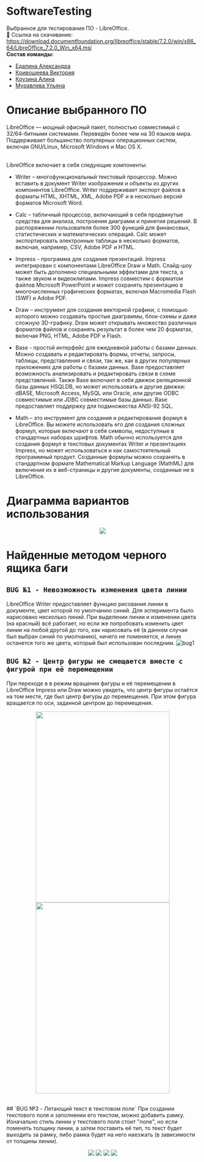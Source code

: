 # SoftwareTesting
Выбранное для тестирования ПО - LibreOffice.  <br>
📁 Ссылка на скачивание: https://download.documentfoundation.org/libreoffice/stable/7.2.0/win/x86_64/LibreOffice_7.2.0_Win_x64.msi <br>
**Состав команды:**
* [Едапина Александра](https://github.com/Saaanyyyaa)
* [Кривошеева Виктория](https://github.com/vkkrvshv)
* [Крузина Алина](https://github.com/Alliion)
* [Муравлева Ульяна](https://github.com/uulyanamuur)

# Описание выбранного ПО 
LibreOffice — мощный офисный пакет, полностью совместимый с 32/64-битными системами. Переведён более чем на 30 языков мира. Поддерживает большинство популярных операционных систем, включая GNU/Linux, Microsoft Windows и Mac OS X. <br><br>

LibreOffice включает в себя следующие компоненты:
* Writer – многофункциональный текстовый процессор. Можно вставить в документ Writer изображения и объекты из других компонентов LibreOffice. Writer поддерживает экспорт файлов в форматы HTML, XHTML, XML, Adobe PDF и в несколько версий форматов Microsoft Word.
* Calc – табличный процессор, включающий в себя продвинутые средства для анализа, построения диаграмм и принятия решений. В распоряжении пользователя более 300 функций для финансовых, статистических и математических операций. Calc может экспортировать электронные таблицы в несколько форматов, включая, например, CSV, Adobe PDF и HTML.

* Impress - программа для создания презентаций. Impress интегрирован с компонентами LibreOffice Draw и Math. Слайд-шоу может быть дополнено специальными эффектами для текста, а также звуком и видеоклипами. Impress совместим с форматом файлов Microsoft PowerPoint и может сохранять презентацию в многочисленных графических форматах, включая Macromedia Flash (SWF) и Adobe PDF.

* Draw – инструмент для создания векторной графики, с помощью которого можно создавать простыe диаграммы, блок-схемы и даже сложную 3D-графику. Draw может открывать множество различных форматов файлов и сохранять результат в более чем 20 форматах, включая PNG, HTML, Adobe PDF и Flash.

* Base - простой интерфейс для ежедневной работы с базами данных. Можно создавать и редактировать формы, отчеты, запросы, таблицы, представления и связи, так же, как в других популярных приложениях для работы с базами данных. Base предоставляет возможность анализировать и редактировать связи в схеме представлений. Также Base включает в себя движок реляционной базы данных HSQLDB, но может использовать и другие движки: dBASE, Microsoft Access, MySQL или Oracle, или другие ODBC совместимые или JDBC совместимые базы данных. Base предоставляет поддержку для подмножества ANSI-92 SQL.

* Math – это инструмент для создания и редактирования формул в LibreOffice. Вы можете использовать его для создания сложных формул, которые включают в себя символы, недоступные в стандартных наборах шрифтов. Math обычно используется для создания формул в текстовых документах Writer и презентациях Impress, но может использоваться и как самостоятельный программный продукт. Созданные формулы можно сохранять в стандартном формате Mathematical Markup Language (MathML) для включения их в веб-страницы и другие документы, созданные не в LibreOffice.

# Диаграмма вариантов использования
<p align="center">
<img src="https://sun9-39.userapi.com/impg/gUzHVWxbLOnri_KnoxjHUNbN2p5ANUAvqxsCag/dP1cm7OxRnk.jpg?size=572x424&quality=96&sign=0cffa045c860ed46f74642f234a1aa8f&type=album">
</p>

# Найденные методом черного ящика баги
## `BUG №1 - Невозможность изменения цвета линии`
LibreOffice Writer предоставляет функцию рисования линии в документе, цвет которой по умолчанию синий. Для эсперимента было нарисовано несколько линий. При выделении линии и изменении цвета (на красный) всё работает, но если же попробовать изменить цвет линии на любой другой до того, как нарисовать её (в данном случае был выбран синий по умолчанию), ничего не поменяется, и линия останется того же цвета, который был использован последним.
![bug1](https://sun9-10.userapi.com/impg/KJYJo7PDC4OG74sI4yE7mmFB6ORkvUt5epOfBA/y7HU5DsQFfw.jpg?size=1920x1080&quality=96&sign=63dc6a517215db22ed9185c2ca8eeefb&type=album)
<br>
## `BUG №2 - Центр фигуры не смещается вместе с фигурой при её перемещении`
При переходе в  в режим вращения фигуры и её перемещении в LibreOffice Impress или Draw можно увидеть, что центр фигуры остаётся на том месте, где был центр фигуры до перемещения. При этом фигура вращается по оси, заданной центром до перемещения. <br>
<p align="center">
  <img src="https://sun9-64.userapi.com/impg/ePNuKRTFVuX5Zodc3c5J11XLMuJqAitgqBtBKQ/7BnArYXQhA0.jpg?size=567x797&quality=96&sign=f34b6d487b7778f3455c44766b801ff4&type=album" width="350" height="500">
  <img src="https://sun9-50.userapi.com/impg/lkO0WAVGZJTLdtkYfAm8T_WYo1bU4AQdJsFeCQ/iZZtvvAv7-I.jpg?size=564x800&quality=96&sign=e15eba050f59336e50d850a187440097&type=album" width="350" height="500">
</p><br>
## `BUG №3 - Летающий текст в текстовом поле`
При создании текстового поля и заполнении его текстом, можно добавить рамку. Изначально стиль линии у текстового поля стоит "none", но если поменять толщину линии, а затем поставить её тип, то текст будет выходить за рамку, либо рамка будет на него наезжать (в зависимости от толщины линии). <br>
<p align="center">
  <img src="https://sun9-88.userapi.com/impg/VD4soqGR5xgsZPFawj2izFgVuhkt1CqXKvluIg/xnStxxbIvfY.jpg?size=1366x768&quality=96&sign=838f6d2ae350eb2d0e702bcd8fcfb877&type=album">
  <img src="https://sun9-9.userapi.com/impg/Y70U_An1QfQai3LFhKyjx4fnyzW7SYa8L1lsZg/-2PkUEAD4L0.jpg?size=451x523&quality=96&sign=c6f1d78e74f330937bdbdaa7dfe0d9ad&type=album">
  <img src="https://sun9-36.userapi.com/impg/i02Yqye7jt1NFBP1hqwQRYSl3Ul1JXAtCW4_eQ/FtV1FkFrksA.jpg?size=1366x768&quality=96&sign=5967e6625b794c35b3dcfe3f6744216f&type=album">
  <img src="https://sun9-85.userapi.com/impg/aM4ZSej0VLydAZCYOWZgbMgpnXjU9k_NTD4YIQ/RQa_AQDLz8s.jpg?size=1366x768&quality=96&sign=8e819adf66ab171f7bc026cde80ade77&type=album">
 </p><br>
